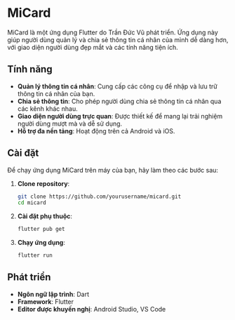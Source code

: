 # MiCard

MiCard là một ứng dụng Flutter do Trần Đức Vũ phát triển. Ứng dụng này giúp người dùng quản lý và chia sẻ thông tin cá nhân của mình dễ dàng hơn, với giao diện người dùng đẹp mắt và các tính năng tiện ích.

## Tính năng

- **Quản lý thông tin cá nhân**: Cung cấp các công cụ để nhập và lưu trữ thông tin cá nhân của bạn.
- **Chia sẻ thông tin**: Cho phép người dùng chia sẻ thông tin cá nhân qua các kênh khác nhau.
- **Giao diện người dùng trực quan**: Được thiết kế để mang lại trải nghiệm người dùng mượt mà và dễ sử dụng.
- **Hỗ trợ đa nền tảng**: Hoạt động trên cả Android và iOS.

## Cài đặt

Để chạy ứng dụng MiCard trên máy của bạn, hãy làm theo các bước sau:

1. **Clone repository**:
    ```sh
    git clone https://github.com/yourusername/micard.git
    cd micard
    ```

2. **Cài đặt phụ thuộc**:
    ```sh
    flutter pub get
    ```

3. **Chạy ứng dụng**:
    ```sh
    flutter run
    ```

## Phát triển

- **Ngôn ngữ lập trình**: Dart
- **Framework**: Flutter
- **Editor được khuyến nghị**: Android Studio, VS Code